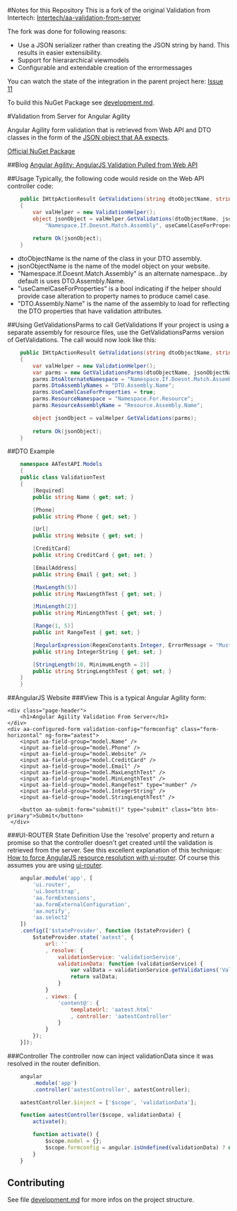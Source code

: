 #Notes for this Repository
This is a fork of the original Validation from Intertech: [Intertech/aa-validation-from-server](https://github.com/IntertechInc/aa-validation-from-server)

The fork was done for following reasons:

* Use a JSON serializer rather than creating the JSON string by hand. This results in easier extensibility.
* Support for hierararchical viewmodels
* Configurable and extendable creation of the errormessages

You can watch the state of the integration in the parent project here:
[Issue 11](https://github.com/IntertechInc/aa-validation-from-server/issues/11)

To build this NuGet Package see [development.md](development.md).

#Validation from Server for Angular Agility

Angular Agility form validation that is retrieved from Web API and DTO classes 
in the form of the [JSON object that AA expects](https://github.com/AngularAgility/AngularAgility/wiki/External-Form-Configuration).

[Official NuGet Package](https://www.nuget.org/packages/Intertech.Validation.AA/)

##Blog
[Angular Agility: AngularJS Validation Pulled from Web API](http://www.intertech.com/Blog/angular-agility-angularjs-validation-pulled-from-web-api/)

##Usage
Typically, the following code would reside on the Web API controller code:

```C#
	public IHttpActionResult GetValidations(string dtoObjectName, string jsonObjectName)
	{
		var valHelper = new ValidationHelper();
        object jsonObject = valHelper.GetValidations(dtoObjectName, jsonObjectName,
			"Namespace.If.Doesnt.Match.Assembly", useCamelCaseForProperties, "DTO.Assembly.Name");
	
	    return Ok(jsonObject);
	}
```
- dtoObjectName is the name of the class in your DTO assembly.
- jsonObjectName is the name of the model object on your website.
- "Namespace.If.Doesnt.Match.Assembly" is an alternate namespace...by default is uses DTO.Assembly.Name.
- "useCamelCaseForProperties" is a bool indicating if the helper should provide case alteration to property names to produce camel case.
- "DTO.Assembly.Name" is the name of the assembly to load for reflecting the DTO properties that have validation attributes.

##Using GetValidationsParms to call GetValidations
If your project is using a separate assembly for resource files, use the GetValidationsParms version of GetValidations.
The call would now look like this:

```C#
	public IHttpActionResult GetValidations(string dtoObjectName, string jsonObjectName)
	{
		var valHelper = new ValidationHelper();
		var parms = new GetValidationsParms(dtoObjectName, jsonObjectName);
		parms.DtoAlternateNamespace = "Namespace.If.Doesnt.Match.Assembly";
		parms.DtoAssemblyNames = "DTO.Assembly.Name";
		parms.UseCamelCaseForProperties = true;
		parms.ResourceNamespace = "Namespace.For.Resource";
		parms.ResourceAssemblyName = "Resource.Assembly.Name";

        object jsonObject = valHelper.GetValidations(parms);
	
	    return Ok(jsonObject);
	}
```


##DTO Example
```C#
    namespace AATestAPI.Models
    {
    public class ValidationTest
    {
        [Required]
        public string Name { get; set; }

        [Phone]
        public string Phone { get; set; }

        [Url]
        public string Website { get; set; }

        [CreditCard]
        public string CreditCard { get; set; }

        [EmailAddress]
        public string Email { get; set; }

        [MaxLength(5)]
        public string MaxLengthTest { get; set; }

        [MinLength(2)]
        public string MinLengthTest { get; set; }

        [Range(1, 5)]
        public int RangeTest { get; set; }

        [RegularExpression(RegexConstants.Integer, ErrorMessage = "Must be an integer")]
        public string IntegerString { get; set; }

        [StringLength(10, MinimumLength = 2)]
        public string StringLengthTest { get; set; }
    }
	}
```
##AngularJS Website
###View
This is a typical Angular Agility form:

    <div class="page-header">
        <h1>Angular Agility Validation From Server</h1>
    </div>
    <div aa-configured-form validation-config="formconfig" class="form-horizontal" ng-form="aatest">
        <input aa-field-group="model.Name" />
        <input aa-field-group="model.Phone" />
        <input aa-field-group="model.Website" />
        <input aa-field-group="model.CreditCard" />
        <input aa-field-group="model.Email" />
        <input aa-field-group="model.MaxLengthTest" />
        <input aa-field-group="model.MinLengthTest" />
        <input aa-field-group="model.RangeTest" type="number" />
        <input aa-field-group="model.IntegerString" />
        <input aa-field-group="model.StringLengthTest" />
    
        <button aa-submit-form="submit()" type="submit" class="btn btn-primary">Submit</button>
     </div>

###UI-ROUTER State Definition
Use the 'resolve' property and return a promise so that the controller doesn't get created until the validation is retrieved from the server.
See this excellent explanation of this technique: [How to force AngularJS resource resolution with ui-router](http://www.jvandemo.com/how-to-resolve-angularjs-resources-with-ui-router/).
Of course this assumes you are using [ui-router](https://github.com/angular-ui/ui-router).

```javascript
    angular.module('app', [
        'ui.router',
        'ui.bootstrap',
        'aa.formExtensions',
        'aa.formExternalConfiguration',
        'aa.notify',
        'aa.select2'
    ])
    .config(['$stateProvider', function ($stateProvider) {
        $stateProvider.state('aatest', {
            url: ''
            , resolve: {
                validationService: 'validationService',
                validationData: function (validationService) {
                    var valData = validationService.getValidations('ValidationTest', 'model');
                    return valData;
                }
            }
            , views: {
                'content@': {
                    templateUrl: 'aatest.html'
                    , controller: 'aatestController'
                }
            }
        });
    }]);
```
###Controller
The controller now can inject validationData since it was resolved in the router definition.

```javascript
    angular
        .module('app')
        .controller('aatestController', aatestController);

    aatestController.$inject = ['$scope', 'validationData'];

    function aatestController($scope, validationData) {
        activate();

        function activate() {
            $scope.model = {};
            $scope.formconfig = angular.isUndefined(validationData) ? undefined : validationData.data;
        }
    }
```

## Contributing

See file [development.md](development.md) for more infos on the project structure.
